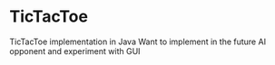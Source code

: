 # TicTacToe
TicTacToe implementation in Java
Want to implement in the future AI opponent and experiment with GUI
